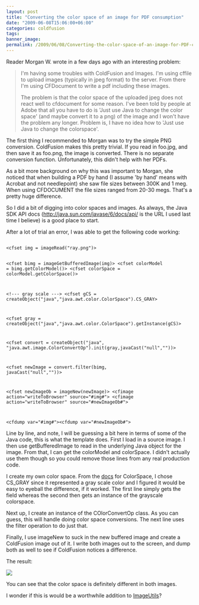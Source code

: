 ```yaml
---
layout: post
title: "Converting the color space of an image for PDF consumption"
date: "2009-06-08T15:06:00+06:00"
categories: coldfusion 
tags: 
banner_image: 
permalink: /2009/06/08/Converting-the-color-space-of-an-image-for-PDF-consumption
---
```


Reader Morgan W. wrote in a few days ago with an interesting problem:
<p/>
<blockquote>
<p>
I'm having some troubles with ColdFusion and Images. I'm using cffile to upload images (typically in jpeg format) to the server. From there I'm using CFDocument to write a pdf including these images. 
</p>
<p>
The problem is that the color space of the uploaded jpeg does not react well to cfdocument for some reason. I've been told by people at Adobe that all you have to do is 'Just use Java to change the color space' (and maybe convert it to a png) of the image and I won't have the problem any longer. Problem is, I have no idea how to 'Just use Java to change the colorspace'.
</p>
</blockquote>
<p/>

The first thing I recommended to Morgan was to try the simple PNG conversion. ColdFusion makes this pretty trivial. If you read in foo.jpg, and then save it as foo.png, the image is converted. There is no separate conversion function. Unfortunately, this didn't help with her PDFs.
<p/>

As a bit more background on why this was important to Morgan, she noticed that when building a PDF by hand (I assume 'by hand' means with Acrobat and not needlepoint) she saw file sizes between 300K and 1 meg. When using CFDOCUMENT the file sizes ranged from 20-30 megs. That's a pretty huge difference.
<p/>

So I did a bit of digging into color spaces and images. As always, the Java SDK API docs (<a href="http://java.sun.com/javase/6/docs/api/">http://java.sun.com/javase/6/docs/api/</a> is the URL I used last time I believe) is a good place to start. 
<p/>

After a lot of trial an error, I was able to get the following code working:
<p/>

<code>
&lt;cfset img = imageRead("ray.png")&gt;

&lt;cfset bimg = imageGetBufferedImage(img)&gt;
&lt;cfset colorModel = bimg.getColorModel()&gt;
&lt;cfset colorSpace = colorModel.getColorSpace()&gt;

&lt;!--- gray scale ---&gt;
&lt;cfset gCS = createObject("java","java.awt.color.ColorSpace").CS_GRAY&gt;

&lt;cfset gray = createObject("java","java.awt.color.ColorSpace").getInstance(gCS)&gt;

&lt;cfset convert = createObject("java",
"java.awt.image.ColorConvertOp").init(gray,javaCast("null",""))&gt;

&lt;cfset newImage = convert.filter(bimg, javaCast("null",""))&gt;

&lt;cfset newImageOb = imageNew(newImage)&gt;
&lt;cfimage action="writeToBrowser" source="#img#"&gt;
&lt;cfimage action="writeToBrowser" source="#newImageOb#"&gt;

&lt;cfdump var="#img#"&gt;&lt;cfdump var="#newImageOb#"&gt;
</code>
<p/>

Line by line, and note, I will be guessing a bit here in terms of some of the Java code, this is what the template does. First I load in a source image. I then use getBufferedImage to read in the underlying Java object for the image. From that, I can get the colorModel and colorSpace. I didn't actually use them though so you could remove those lines from any real production code. 
<p/>

I create my own color space. From the <a href="http://java.sun.com/javase/6/docs/api/java/awt/color/ColorSpace.html">docs</a> for ColorSpace, I chose CS_GRAY since it represented a gray scale color and I figured it would be easy to eyeball the difference, if it worked. The first line simply gets the field whereas the second then gets an instance of the grayscale colorspace. 
<p/>

Next up, I create an instance of the COlorConvertOp class. As you can guess, this will handle doing color space conversions. The next line uses the filter operation to do just that.
<p/>

Finally, I use imageNew to suck in the new buffered image and create a ColdFusion image out of it. I write both images out to the screen, and dump both as well to see if ColdFusion notices a difference. 
<p/>

The result:
<p/>

<img src="https://static.raymondcamden.com/images//Picture 161.png">
<p/>

You can see that the color space is definitely different in both images.
<p/>

I wonder if this is would be a worthwhile addition to <a href="http://imageutils.riaforge.org/">ImageUtils</a>?